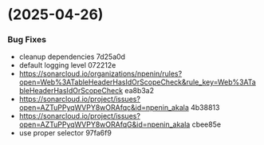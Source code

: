 #  (2025-04-26)


### Bug Fixes

* cleanup dependencies 7d25a0d
* default logging level 072212e
* https://sonarcloud.io/organizations/npenin/rules?open=Web%3ATableHeaderHasIdOrScopeCheck&rule_key=Web%3ATableHeaderHasIdOrScopeCheck ea8b3a2
* https://sonarcloud.io/project/issues?open=AZTuPPyqWVPY8wORAfqc&id=npenin_akala 4b38813
* https://sonarcloud.io/project/issues?open=AZTuPPyqWVPY8wORAfqG&id=npenin_akala cbee85e
* use proper selector 97fa6f9



